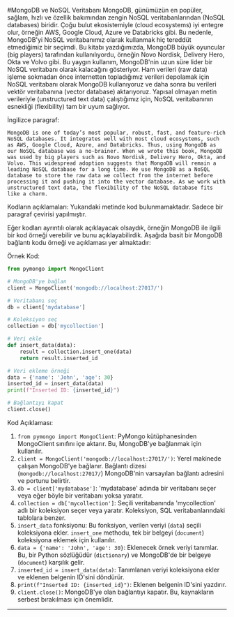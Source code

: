 #MongoDB ve NoSQL Veritabanı
MongoDB, günümüzün en popüler, sağlam, hızlı ve özellik bakımından zengin NoSQL veritabanlarından (NoSQL databases) biridir. Çoğu bulut ekosistemiyle (cloud ecosystems) iyi entegre olur, örneğin AWS, Google Cloud, Azure ve Databricks gibi. Bu nedenle, MongoDB'yi NoSQL veritabanımız olarak kullanmak hiç tereddüt etmediğimiz bir seçimdi. Bu kitabı yazdığımızda, MongoDB büyük oyuncular (big players) tarafından kullanılıyordu, örneğin Novo Nordisk, Delivery Hero, Okta ve Volvo gibi. Bu yaygın kullanım, MongoDB'nin uzun süre lider bir NoSQL veritabanı olarak kalacağını gösteriyor. Ham verileri (raw data) işleme sokmadan önce internetten topladığımız verileri depolamak için NoSQL veritabanı olarak MongoDB kullanıyoruz ve daha sonra bu verileri vektör veritabanına (vector database) aktarıyoruz. Yapısal olmayan metin verileriyle (unstructured text data) çalıştığımız için, NoSQL veritabanının esnekliği (flexibility) tam bir uyum sağlıyor.

İngilizce paragraf:
```
MongoDB is one of today’s most popular, robust, fast, and feature-rich NoSQL databases. It integrates well with most cloud ecosystems, such as AWS, Google Cloud, Azure, and Databricks. Thus, using MongoDB as our NoSQL database was a no-brainer. When we wrote this book, MongoDB was used by big players such as Novo Nordisk, Delivery Hero, Okta, and Volvo. This widespread adoption suggests that MongoDB will remain a leading NoSQL database for a long time. We use MongoDB as a NoSQL database to store the raw data we collect from the internet before processing it and pushing it into the vector database. As we work with unstructured text data, the flexibility of the NoSQL database fits like a charm.
```

Kodların açıklamaları:
Yukarıdaki metinde kod bulunmamaktadır. Sadece bir paragraf çevirisi yapılmıştır.

Eğer kodları ayrıntılı olarak açıklayacak olsaydık, örneğin MongoDB ile ilgili bir kod örneği verebilir ve bunu açıklayabilirdik. Aşağıda basit bir MongoDB bağlantı kodu örneği ve açıklaması yer almaktadır:

Örnek Kod:
```python
from pymongo import MongoClient

# MongoDB'ye bağlan
client = MongoClient('mongodb://localhost:27017/')

# Veritabanı seç
db = client['mydatabase']

# Koleksiyon seç
collection = db['mycollection']

# Veri ekle
def insert_data(data):
    result = collection.insert_one(data)
    return result.inserted_id

# Veri ekleme örneği
data = {'name': 'John', 'age': 30}
inserted_id = insert_data(data)
print(f"Inserted ID: {inserted_id}")

# Bağlantıyı kapat
client.close()
```

Kod Açıklaması:
1. `from pymongo import MongoClient`: PyMongo kütüphanesinden MongoClient sınıfını içe aktarır. Bu, MongoDB'ye bağlanmak için kullanılır.
2. `client = MongoClient('mongodb://localhost:27017/')`: Yerel makinede çalışan MongoDB'ye bağlanır. Bağlantı dizesi (`mongodb://localhost:27017/`) MongoDB'nin varsayılan bağlantı adresini ve portunu belirtir.
3. `db = client['mydatabase']`: 'mydatabase' adında bir veritabanı seçer veya eğer böyle bir veritabanı yoksa yaratır.
4. `collection = db['mycollection']`: Seçili veritabanında 'mycollection' adlı bir koleksiyon seçer veya yaratır. Koleksiyon, SQL veritabanlarındaki tablolara benzer.
5. `insert_data` fonksiyonu: Bu fonksiyon, verilen veriyi (`data`) seçili koleksiyona ekler. `insert_one` methodu, tek bir belgeyi (`document`) koleksiyona eklemek için kullanılır.
6. `data = {'name': 'John', 'age': 30}`: Eklenecek örnek veriyi tanımlar. Bu, bir Python sözlüğüdür (`dictionary`) ve MongoDB'de bir belgeye (`document`) karşılık gelir.
7. `inserted_id = insert_data(data)`: Tanımlanan veriyi koleksiyona ekler ve eklenen belgenin ID'sini döndürür.
8. `print(f"Inserted ID: {inserted_id}")`: Eklenen belgenin ID'sini yazdırır.
9. `client.close()`: MongoDB'ye olan bağlantıyı kapatır. Bu, kaynakların serbest bırakılması için önemlidir.

---

